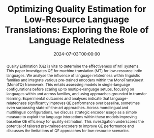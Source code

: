 ---
title: "Optimizing Quality Estimation for Low-Resource Language Translations: Exploring the Role of Language Relatedness"
date: 2024-07-03T00:00:00
authors: ["Archchana Sindhujan", "Diptesh Kanojia", "Constantin Orăsan"]
publication_types: ["1"]
abstract: "Quality Estimation (QE) is vital to determine the effectiveness of MT systems. This paper investigates QE for machine translation (MT) for low-resource Indic languages. We analyse the influence of language relatedness within linguistic families and integrate various pre-trained encoders within the MonoTransQuest (MonoTQ) framework. This entails assessing models in single-language configurations before scaling up to multiple-language setups, focusing on languages within and across families, and using approaches grounded in transfer learning. Experimental outcomes and analyses indicate that language-relatedness significantly improves QE performance over baseline, sometimes even surpassing state-of-the-art approaches. Across monolingual and multilingual configurations, we discuss strategic encoder usage as a simple measure to exploit the language interactions within these models improving baseline QE efficiency for quality estimation. This investigation underscores the potential of tailored pre-trained encoders to improve QE performance and discusses the limitations of QE approaches for low-resource scenarios."
featured: false
publication: "*Proceedings of the Conference New Trends in Translation and Technology 2024*"
url_pdf: "https://doi.org/10.26615/issn.2815-4711.2024_014"
tags: ["quality estimation", "machine translation", "low-resource languages", "language relatedness"]
---